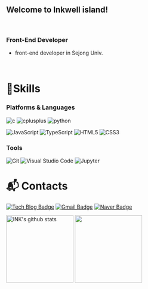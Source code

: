 ## Welcome to Inkwell island!
<br>

### Front-End Developer
- front-end developer in Sejong Univ.
<br>

# 💪Skills
### Platforms & Languages
![c](https://img.shields.io/badge/c-A8B9CC.svg?&style=for-the-badge&logo=c&logoColor=white)
![cplusplus](https://img.shields.io/badge/c++-00599C.svg?&style=for-the-badge&logo=cplusplus&logoColor=white)
![python](https://img.shields.io/badge/python-3776AB.svg?&style=for-the-badge&logo=python&logoColor=white)


![JavaScript](https://img.shields.io/badge/JavaScript-F7DF1E.svg?&style=for-the-badge&logo=JavaScript&logoColor=white)
![TypeScript](https://img.shields.io/badge/TypeScript-3178C6.svg?&style=for-the-badge&logo=TypeScript&logoColor=white)
![HTML5](https://img.shields.io/badge/HTML5-E34F26.svg?&style=for-the-badge&logo=HTML5&logoColor=white)
![CSS3](https://img.shields.io/badge/CSS3-1572B6.svg?&style=for-the-badge&logo=CSS3&logoColor=white)



### Tools
![Git](https://img.shields.io/badge/Git-F05032.svg?&style=for-the-badge&logo=Git&logoColor=white)
![Visual Studio Code](https://img.shields.io/badge/Visual%20Studio%20Code-007ACC.svg?&style=for-the-badge&logo=Visual%20Studio%20Code&logoColor=white)
![Jupyter](https://img.shields.io/badge/jupyter-F37626.svg?&style=for-the-badge&logo=jupyter&logoColor=white)

 
# :mailbox_with_mail: Contacts
[![Tech Blog Badge](http://img.shields.io/badge/-Tech%20blog-black?style=flat-square&logo=github&link=https://velog.io/@anti_mang0/posts)](https://velog.io/@anti_mang0/posts)
[![Gmail Badge](https://img.shields.io/badge/Gmail-d14836?style=flat-square&logo=Gmail&logoColor=white&link=mailto:minkff0826@gmail.com)](mailto:minkff0826@gmail.com)
[![Naver Badge](https://img.shields.io/badge/Naver-03C75A?style=flat-square&logo=Naver&logoColor=white&link=mailto:mkkim9901@naver.com)](mailto:mkkim9901@naver.com)

<a href="https://github.com/INKmin9"><img align="center" style="height:180px" src="https://github-readme-stats.vercel.app/api?username=INKmin9&show_icons=true&include_all_commits=true&theme=outrun&hide_border=true" alt="INK's github stats" /></a>
<a href="https://github.com/INKmin9"><img align="center" style="height:180px" src="https://github-readme-stats.vercel.app/api/top-langs/?username=INKmin9&layout=compact&theme=outrun&hide_border=true" /></a> 
